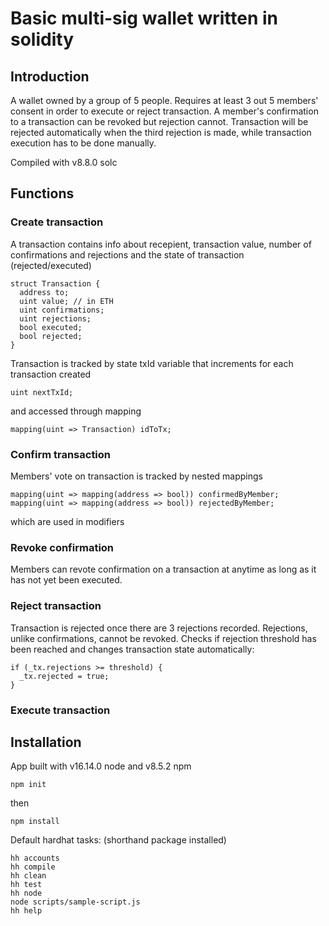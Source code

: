 # Basic multi-sig wallet written in solidity

## Introduction

A wallet owned by a group of 5 people. Requires at least 3 out 5 members' consent in order to execute or reject transaction. A member's confirmation to a transaction can be revoked but rejection cannot. Transaction will be rejected automatically when the third rejection is made, while transaction execution has to be done manually.

Compiled with v8.8.0 solc

## Functions

### Create transaction

A transaction contains info about recepient, transaction value, number of confirmations and rejections and the state of transaction (rejected/executed)

```shell
struct Transaction {
  address to;
  uint value; // in ETH
  uint confirmations;
  uint rejections;
  bool executed;
  bool rejected;
}
```

Transaction is tracked by state txId variable that increments for each transaction created

```shell
uint nextTxId;
```

and accessed through mapping

```shell
mapping(uint => Transaction) idToTx;
```

### Confirm transaction

Members' vote on transaction is tracked by nested mappings

```shell
mapping(uint => mapping(address => bool)) confirmedByMember;
mapping(uint => mapping(address => bool)) rejectedByMember;
```

which are used in modifiers

### Revoke confirmation

Members can revote confirmation on a transaction at anytime as long as it has not yet been executed.

### Reject transaction

Transaction is rejected once there are 3 rejections recorded. Rejections, unlike confirmations, cannot be revoked.
Checks if rejection threshold has been reached and changes transaction state automatically:

```shell
if (_tx.rejections >= threshold) {
  _tx.rejected = true;
}
```

### Execute transaction

## Installation

App built with v16.14.0 node and v8.5.2 npm

```shell
npm init
```
then

```shell
npm install
```

Default hardhat tasks: (shorthand package installed)

```shell
hh accounts
hh compile
hh clean
hh test
hh node
node scripts/sample-script.js
hh help
```
